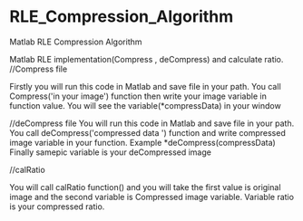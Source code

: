 # RLE_Compression_Algorithm
Matlab RLE Compression Algorithm

Matlab RLE implementation(Compress , deCompress) and calculate ratio.
//Compress file

Firstly you  will run this code in Matlab and save file in your path.
You call Compress('in your image') function then write your image variable in function value.
You will see the variable(*compressData) in your window

//deCompress file
You will run this code in Matlab and save file in your path.
You call deCompress('compressed data ') function and write compressed image variable in your function.
Example *deCompress(compressData)
Finally samepic variable is your deCompressed image

//calRatio

You will call calRatio function() and you will take the first value is original image and the second variable 
is Compressed image variable. 
Variable ratio is your compressed ratio.



